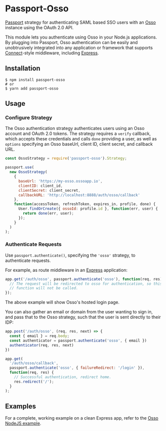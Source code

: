 # Passport-Osso

[Passport](http://passportjs.org/) strategy for authenticating SAML based SSO users with an [Osso](https://ossoapp.com/)
instance using the OAuth 2.0 API.

This module lets you authenticate using Osso in your Node.js applications.
By plugging into Passport, Osso authentication can be easily and
unobtrusively integrated into any application or framework that supports
[Connect](http://www.senchalabs.org/connect/)-style middleware, including
[Express](http://expressjs.com/).

## Installation

    $ npm install passport-osso
    # or
    $ yarn add passport-osso

## Usage

### Configure Strategy

The Osso authentication strategy authenticates users using an Osso account
and OAuth 2.0 tokens. The strategy requires a `verify` callback, which accepts
these credentials and calls `done` providing a user, as well as `options`
specifying an Osso baseUrl, client ID, client secret, and callback URL.

```javascript
const OssoStrategy = require('passport-osso').Strategy;

passport.use(
  new OssoStrategy(
    {
      baseUrl: 'https://my-osso.ossoapp.io',
      clientID: client_id,
      clientSecret: client_secret,
      callbackURL: 'http://localhost:8888/auth/osso/callback'
    },
    function(accessToken, refreshToken, expires_in, profile, done) {
      User.findOrCreate({ ossoId: profile.id }, function(err, user) {
        return done(err, user);
      });
    }
  )
);
```

### Authenticate Requests

Use `passport.authenticate()`, specifying the `'osso'` strategy, to
authenticate requests.

For example, as route middleware in an [Express](http://expressjs.com/)
application:

```javascript
app.get('/auth/osso', passport.authenticate('osso'), function(req, res) {
  // The request will be redirected to osso for authentication, so this
  // function will not be called.
});
```

The above example will show Osso's hosted login page.

You can also gather an email or domain from the user wanting to sign in, and pass that to the Osso strategy, such that the user is sent directly to their IDP:
```javascript
app.post('/auth/osso', (req, res, next) => {
  const { email } = req.body;
  const authenticator = passport.authenticate('osso', { email })
  authenticator(req, res, next)
})
```

```javascript
app.get(
  '/auth/osso/callback',
  passport.authenticate('osso', { failureRedirect: '/login' }),
  function(req, res) {
    // Successful authentication, redirect home.
    res.redirect('/');
  }
);
```

## Examples

For a complete, working example on a clean Express app, refer to the [Osso NodeJS example](https://github.com/enterprise-oss/osso-nodejs-example).
